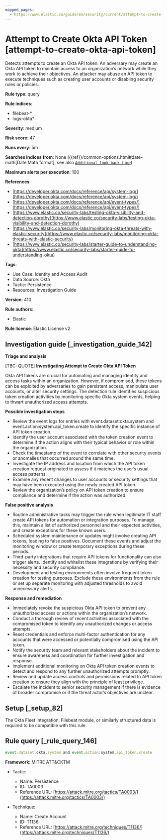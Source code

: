 ```yaml
---
mapped_pages:
  - https://www.elastic.co/guide/en/security/current/attempt-to-create-okta-api-token.html
---
```


# Attempt to Create Okta API Token [attempt-to-create-okta-api-token]

Detects attempts to create an Okta API token. An adversary may create an Okta API token to maintain access to an organization’s network while they work to achieve their objectives. An attacker may abuse an API token to execute techniques such as creating user accounts or disabling security rules or policies.

**Rule type**: query

**Rule indices**:

* filebeat-*
* logs-okta*

**Severity**: medium

**Risk score**: 47

**Runs every**: 5m

**Searches indices from**: None ({{ref}}/common-options.html#date-math[Date Math format], see also [`Additional look-back time`](docs-content://solutions/security/detect-and-alert/create-detection-rule.md#rule-schedule))

**Maximum alerts per execution**: 100

**References**:

* [https://developer.okta.com/docs/reference/api/system-log/](https://developer.okta.com/docs/reference/api/system-log/)
* [https://developer.okta.com/docs/reference/api/event-types/](https://developer.okta.com/docs/reference/api/event-types/)
* [https://www.elastic.co/security-labs/testing-okta-visibility-and-detection-dorothy](https://www.elastic.co/security-labs/testing-okta-visibility-and-detection-dorothy)
* [https://www.elastic.co/security-labs/monitoring-okta-threats-with-elastic-security](https://www.elastic.co/security-labs/monitoring-okta-threats-with-elastic-security)
* [https://www.elastic.co/security-labs/starter-guide-to-understanding-okta](https://www.elastic.co/security-labs/starter-guide-to-understanding-okta)

**Tags**:

* Use Case: Identity and Access Audit
* Data Source: Okta
* Tactic: Persistence
* Resources: Investigation Guide

**Version**: 410

**Rule authors**:

* Elastic

**Rule license**: Elastic License v2

## Investigation guide [_investigation_guide_142]

**Triage and analysis**

[TBC: QUOTE]
**Investigating Attempt to Create Okta API Token**

Okta API tokens are crucial for automating and managing identity and access tasks within an organization. However, if compromised, these tokens can be exploited by adversaries to gain persistent access, manipulate user accounts, or alter security settings. The detection rule identifies suspicious token creation activities by monitoring specific Okta system events, helping to thwart unauthorized access attempts.

**Possible investigation steps**

* Review the event logs for entries with event.dataset:okta.system and event.action:system.api_token.create to identify the specific instance of API token creation.
* Identify the user account associated with the token creation event to determine if the action aligns with their typical behavior or role within the organization.
* Check the timestamp of the event to correlate with other security events or anomalies that occurred around the same time.
* Investigate the IP address and location from which the API token creation request originated to assess if it matches the user’s usual access patterns.
* Examine any recent changes to user accounts or security settings that may have been executed using the newly created API token.
* Review the organization’s policy on API token creation to ensure compliance and determine if the action was authorized.

**False positive analysis**

* Routine administrative tasks may trigger the rule when legitimate IT staff create API tokens for automation or integration purposes. To manage this, maintain a list of authorized personnel and their expected activities, and create exceptions for these known users.
* Scheduled system maintenance or updates might involve creating API tokens, leading to false positives. Document these events and adjust the monitoring window or create temporary exceptions during these periods.
* Third-party integrations that require API tokens for functionality can also trigger alerts. Identify and whitelist these integrations by verifying their necessity and security compliance.
* Development and testing environments often involve frequent token creation for testing purposes. Exclude these environments from the rule or set up separate monitoring with adjusted thresholds to avoid unnecessary alerts.

**Response and remediation**

* Immediately revoke the suspicious Okta API token to prevent any unauthorized access or actions within the organization’s network.
* Conduct a thorough review of recent activities associated with the compromised token to identify any unauthorized changes or access attempts.
* Reset credentials and enforce multi-factor authentication for any accounts that were accessed or potentially compromised using the API token.
* Notify the security team and relevant stakeholders about the incident to ensure awareness and coordination for further investigation and response.
* Implement additional monitoring on Okta API token creation events to detect and respond to any further unauthorized attempts promptly.
* Review and update access controls and permissions related to API token creation to ensure they align with the principle of least privilege.
* Escalate the incident to senior security management if there is evidence of broader compromise or if the threat actor’s objectives are unclear.


## Setup [_setup_82]

The Okta Fleet integration, Filebeat module, or similarly structured data is required to be compatible with this rule.


## Rule query [_rule_query_146]

```js
event.dataset:okta.system and event.action:system.api_token.create
```

**Framework**: MITRE ATT&CKTM

* Tactic:

    * Name: Persistence
    * ID: TA0003
    * Reference URL: [https://attack.mitre.org/tactics/TA0003/](https://attack.mitre.org/tactics/TA0003/)

* Technique:

    * Name: Create Account
    * ID: T1136
    * Reference URL: [https://attack.mitre.org/techniques/T1136/](https://attack.mitre.org/techniques/T1136/)



